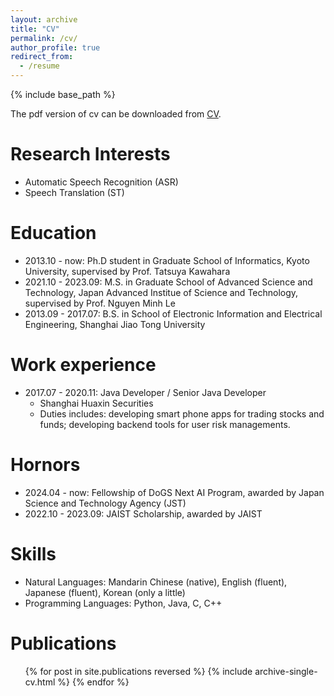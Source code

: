```yaml
---
layout: archive
title: "CV"
permalink: /cv/
author_profile: true
redirect_from:
  - /resume
---
```


{% include base_path %}

The pdf version of cv can be downloaded from [CV](/files/cv_chenjianan_202505.pdf).

Research Interests
======
* Automatic Speech Recognition (ASR)
* Speech Translation (ST)

Education
======
* 2013.10 - now: Ph.D student in Graduate School of Informatics, Kyoto University, supervised by Prof. Tatsuya Kawahara
* 2021.10 - 2023.09: M.S. in Graduate School of Advanced Science and Technology, Japan Advanced Institue of Science and Technology, supervised by Prof. Nguyen Minh Le
* 2013.09 - 2017.07: B.S. in School of Electronic Information and Electrical Engineering, Shanghai Jiao Tong University

Work experience
======
* 2017.07 - 2020.11: Java Developer / Senior Java Developer
  * Shanghai Huaxin Securities
  * Duties includes: developing smart phone apps for trading stocks and funds; developing backend tools for user risk managements.

Hornors
======
* 2024.04 - now: Fellowship of DoGS Next AI Program, awarded by Japan Science and Technology Agency (JST)
* 2022.10 - 2023.09: JAIST Scholarship, awarded by JAIST

Skills
======
* Natural Languages: Mandarin Chinese (native), English (fluent), Japanese (fluent), Korean (only a little)
* Programming Languages: Python, Java, C, C++

Publications
======
  <ul>{% for post in site.publications reversed %}
    {% include archive-single-cv.html %}
  {% endfor %}</ul>


